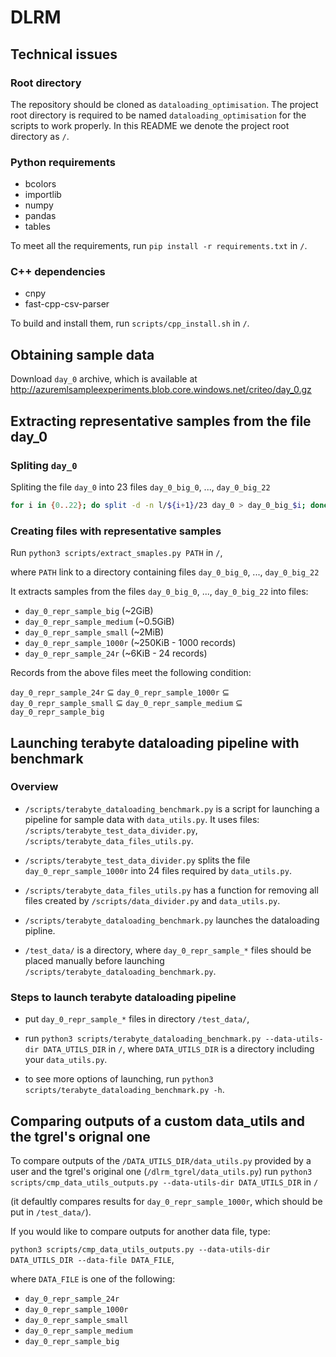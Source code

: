 # DLRM

## Technical issues

### Root directory

The repository should be cloned as `dataloading_optimisation`. The project root directory is required to be named `dataloading_optimisation` for the scripts to work properly. In this README we denote the project root directory as `/`. 

### Python requirements
- bcolors
- importlib
- numpy
- pandas
- tables

To meet all the requirements, run `pip install -r requirements.txt` in `/`.

### C++ dependencies
- cnpy
- fast-cpp-csv-parser

To build and install them, run `scripts/cpp_install.sh` in `/`.

## Obtaining sample data

Download `day_0` archive, which is available at http://azuremlsampleexperiments.blob.core.windows.net/criteo/day_0.gz

## Extracting representative samples from the file day_0

### Spliting `day_0`

Spliting the file `day_0` into 23 files `day_0_big_0`, ..., `day_0_big_22`
```bash
for i in {0..22}; do split -d -n l/${i+1}/23 day_0 > day_0_big_$i; done
```

### Creating files with representative samples

Run `python3 scripts/extract_smaples.py PATH` in `/`,

where `PATH` link to a directory containing files `day_0_big_0`, ..., `day_0_big_22`

It extracts samples from the files `day_0_big_0`, ..., `day_0_big_22` into files:
- `day_0_repr_sample_big` (~2GiB)
- `day_0_repr_sample_medium` (~0.5GiB)
- `day_0_repr_sample_small` (~2MiB)
- `day_0_repr_sample_1000r` (~250KiB - 1000 records)
- `day_0_repr_sample_24r` (~6KiB - 24 records)

Records from the above files meet the following condition:

`day_0_repr_sample_24r` ⊆ `day_0_repr_sample_1000r` ⊆ `day_0_repr_sample_small` ⊆ `day_0_repr_sample_medium` ⊆ `day_0_repr_sample_big`

## Launching terabyte dataloading pipeline with benchmark

### Overview
- `/scripts/terabyte_dataloading_benchmark.py` is a script for launching a pipeline for sample data with `data_utils.py`. It uses files: `/scripts/terabyte_test_data_divider.py`, `/scripts/terabyte_data_files_utils.py`.

- `/scripts/terabyte_test_data_divider.py` splits the file `day_0_repr_sample_1000r` into 24 files required by `data_utils.py`.

- `/scripts/terabyte_data_files_utils.py` has a function for removing all files created by `/scripts/data_divider.py` and `data_utils.py`.

- `/scripts/terabyte_dataloading_benchmark.py` launches the dataloading pipline.

- `/test_data/` is a directory, where `day_0_repr_sample_*` files should be placed manually before launching `/scripts/terabyte_dataloading_benchmark.py`.

### Steps to launch terabyte dataloading pipeline
- put `day_0_repr_sample_*` files in directory `/test_data/`,

- run `python3 scripts/terabyte_dataloading_benchmark.py --data-utils-dir DATA_UTILS_DIR` in `/`, where `DATA_UTILS_DIR` is a directory including your `data_utils.py`.

- to see more options of launching, run `python3 scripts/terabyte_dataloading_benchmark.py -h`.

## Comparing outputs of a custom data_utils and the tgrel's orignal one

To compare outputs of the `/DATA_UTILS_DIR/data_utils.py` provided by a user and the tgrel's original one (`/dlrm_tgrel/data_utils.py`)
run `python3 scripts/cmp_data_utils_outputs.py --data-utils-dir DATA_UTILS_DIR` in `/`

(it defaultly compares results for `day_0_repr_sample_1000r`, which should be put in `/test_data/`).

If you would like to compare outputs for another data file, type:

`python3 scripts/cmp_data_utils_outputs.py --data-utils-dir DATA_UTILS_DIR --data-file DATA_FILE`,

where `DATA_FILE` is one of the following:
- `day_0_repr_sample_24r`
- `day_0_repr_sample_1000r`
- `day_0_repr_sample_small`
- `day_0_repr_sample_medium`
- `day_0_repr_sample_big`
